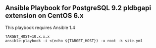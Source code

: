 Ansible Playbook for PostgreSQL 9.2 pldbgapi extension on CentOS 6.x
--------------------------------------------------------------------

This playbook requires Ansible 1.4

    TARGET_HOST=10.x.x.x
    ansible-playbook -i <(echo ${TARGET_HOST}) -u root -k site.yml
